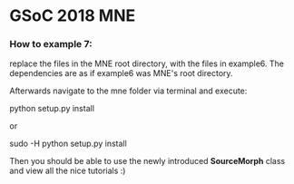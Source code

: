 # GSoC 2018 MNE


### How to example 7:
replace the files in the MNE root directory, with the files in example6. The dependencies are as if example6 was MNE's root directory.

Afterwards navigate to the mne folder via terminal and execute:

python setup.py install

or

sudo -H python setup.py install

Then you should be able to use the newly introduced **SourceMorph** class and view all the nice tutorials :)
